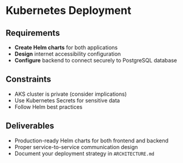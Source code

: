 # Kubernetes Deployment

## Requirements
- **Create Helm charts** for both applications
- **Design** internet accessibility configuration
- **Configure** backend to connect securely to PostgreSQL database

## Constraints
- AKS cluster is private (consider implications)
- Use Kubernetes Secrets for sensitive data
- Follow Helm best practices

## Deliverables
- Production-ready Helm charts for both frontend and backend
- Proper service-to-service communication design
- Document your deployment strategy in `ARCHITECTURE.md`
